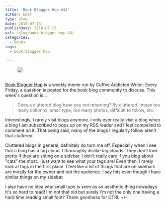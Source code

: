 ```yaml
---
title: 'Book Blogger Hop #44'
author: Edel
type: blog
date: 2018-07-13
publishDate: 2018-07-13
url: /blog/book-blogger-hop-44/
categories:
  - Books
tags:
  - book blogger hop

---
```

<figure><a rel="_nofollow" href="http://www.coffeeaddictedwriter.com/p/blog-page.html"><img src="https://i1.wp.com/3.bp.blogspot.com/-2bKizvp-A9w/WEjGAM4OjJI/AAAAAAAAV50/nU3xHQNtvSQQ8dRsB8OueG061E99KPrYACLcB/s1600/Book%2BBlogger%2BHop%2B%2528Final%2529.png?w=663&#038;ssl=1" data-recalc-dims="1" /></a></figure> 

<a rel="_nofollow" href="http://www.coffeeaddictedwriter.com/p/blog-page.html"></a>

<a rel="_nofollow" href="http://www.coffeeaddictedwriter.com/p/blog-page.html"><br /> </a><a rel="_nofollow" href="http://www.coffeeaddictedwriter.com/p/blog-page.html">Book Blogger Hop</a> is a weekly meme run by Coffee Addicted Writer. Every Friday, a question is posted for the book blog community to discuss. This week's question is&#8230;

> Does a cluttered blog have you not returning? By cluttered I mean too many columns, small type, too many photos, difficult to follow, etc.

Interestingly, I rarely visit blogs anymore. I only ever really visit a blog when a blog I am subscribed to pops up on my RSS reader and I feel compelled to comment on it. That being said, many of the blogs I regularly follow aren't that cluttered.

Cluttered blogs in general, definitely do turn me off. Especially when I see that a blog has a tag cloud. I thoroughly dislike tag clouds. They don't look pretty if they are sitting on a sidebar. I don't really care if you blog about "cats" the most. I just want to see what your tags are! Even then, I rarely look at tags in the first place. I feel like a lot of things that are on sidebars are mostly for the owner and not the audience. I say this even though I have similar things on my sidebar.

I also have no idea why small type is seen as an aesthetic thing nowadays. It's so hard to read! I'm not that old but surely I'm not the only one having a hard time reading small font? Thank goodness for CTRL +/-.